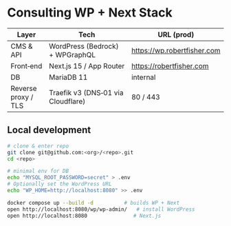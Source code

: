 # Consulting WP + Next Stack

| Layer | Tech | URL (prod) |
|-------|------|------------|
| CMS & API | WordPress (Bedrock) + WPGraphQL | https://wp.robertfisher.com |
| Front‑end | Next.js 15 / App Router | https://robertfisher.com |
| DB | MariaDB 11 | internal |
| Reverse proxy / TLS | Traefik v3 (DNS‑01 via Cloudflare) | 80 / 443 |

## Local development

```bash
# clone & enter repo
git clone git@github.com:<org>/<repo>.git
cd <repo>

# minimal env for DB
echo "MYSQL_ROOT_PASSWORD=secret" > .env
# Optionally set the WordPress URL
echo "WP_HOME=http://localhost:8080" >> .env

docker compose up --build -d          # builds WP + Next
open http://localhost:8080/wp/wp-admin/   # install WordPress
open http://localhost:8080               # Next.js
